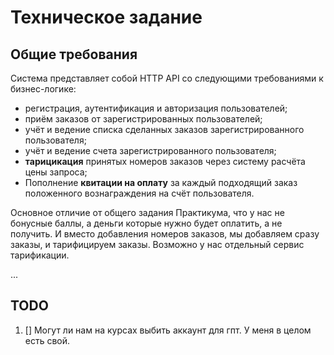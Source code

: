 # Техническое задание

## Общие требования

Система представляет собой HTTP API со следующими требованиями к бизнес-логике:

+ регистрация, аутентификация и авторизация пользователей;
+ приём заказов от зарегистрированных пользователей;
+ учёт и ведение списка сделанных заказов зарегистрированного пользователя;
+ учёт и ведение счета зарегистрированного пользователя;
+ **тарицикация** принятых номеров заказов через систему расчёта цены запроса;
+ Пополнение **квитации на оплату** за каждый подходящий заказ положенного вознаграждения на счёт пользователя.

Основное отличие от общего задания Практикума, что у нас не бонусные баллы, а деньги которые нужно будет оплатить, а не получить. И вместо добавления номеров заказов, мы добавляем сразу заказы, и тарифицируем заказы. Возможно у нас отдельный сервис тарификации.

...

## TODO

1. [] Могут ли нам на курсах выбить аккаунт для гпт. У меня в целом есть свой.